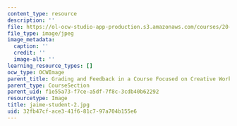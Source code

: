 ```yaml
---
content_type: resource
description: ''
file: https://ol-ocw-studio-app-production.s3.amazonaws.com/courses/20-219-becoming-the-next-bill-nye-writing-and-hosting-the-educational-show-january-iap-2015/32fb47cface341f681c797a704b155e6_jaime-student-2.jpg
file_type: image/jpeg
image_metadata:
  caption: ''
  credit: ''
  image-alt: ''
learning_resource_types: []
ocw_type: OCWImage
parent_title: Grading and Feedback in a Course Focused on Creative Work
parent_type: CourseSection
parent_uid: f1e55a73-f7ce-a5df-7f8c-3cdb40b62292
resourcetype: Image
title: jaime-student-2.jpg
uid: 32fb47cf-ace3-41f6-81c7-97a704b155e6
---
```

